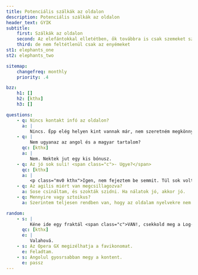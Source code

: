 ```yaml
---
title: Potenciális szálkák az oldalon
description: Potenciális szálkák az oldalon
header_text: GYIK
subtitle:
    first: Szálkák az oldalon
    second: Az elefántokkal elletétben, ők továbbra is csak szemeket szúrnak 
    third: de nem feltétlenül csak az enyémeket
st1: elephants_one
st2: elephants_two

sitemap:
    changefreq: monthly
    priority: .4

bzz:
    h1: []
    h2: [kthx]
    h3: []

questions:
    - q: Nincs kontakt infó az oldalon?
      a: |
         Nincs. Épp elég helyen kint vannak már, nem szeretném megkönnyíteni a botok dolgát. Ez az egész amúgy is mellékletnek készül, radásul élőben sokkal jobb ;)
    - q: |
         Nem ugyanaz az angol és a magyar tartalom?
      qc: [kthx]
      a: |
         Nem. Nektek jut egy kis bónusz.
    - q: Az jó sok suli! <span class="c">- Ugye?</span>
      qc: [kthx]
      a: |
         <p class="mv0 kthx">Igen, nem fejeztem be semmit. Túl sok volt ami nem érdekelt, azokat soroltam fel, amik igen.</p>
    - q: Az agilis miért van megcsillagozva?
      a: Sose csináltam, és szokták szidni. Ha nálatok jó, akkor jó.
    - q: Mennyire vagy sztoikus?
      a: Szerintem teljesen rendben van, hogy az oldalam nyelvekre nem szimmetrikus. 

random:
    - s: |
         Kéne ide egy fraktál <span class="c">VAN!, csekkold meg a Log-ot</span>
      qc: [kthx]
      e: |
         Valahová.
    - s: Az Opera GX megizélhatja a favikonomat.
      e: Feladtam.
    - s: Angolul gyosrsabban megy a kontent.
      e: passz
---
```


